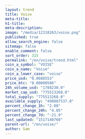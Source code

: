 ```yaml
---
layout: trend
title: Voise
meta-title: 
h1-title: 
meta-description: 
image: "/media/12318263/voise.png"
published: true
allow_search_engine: false
sitemap: false
enable_comment: false
sort_order: 315
permalink: "/en/voise/trend.html"
coin_a_symbol: "VOISE"
coin_a_name: "Voise"
coin_a_lower_case: "voise"
price_usd: "0.0688553"
price_btc: "0.00000586"
24h_volume_usd: "1788230.0"
market_cap_usd: "775513268.0"
total_supply: "775513268.0"
available_supply: "498887537.0"
percent_change_1h: "2.08"
percent_change_24h: "4.05"
percent_change_7d: "-21.9"
last_updated: "1517140760"
parent-url: "/en/voise/"
author: Sam
---
```


